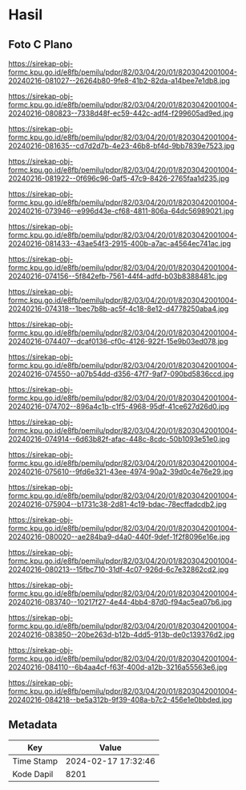 # Hasil

## Foto C Plano

https://sirekap-obj-formc.kpu.go.id/e8fb/pemilu/pdpr/82/03/04/20/01/8203042001004-20240216-081027--26264b80-9fe8-41b2-82da-a14bee7e1db8.jpg

https://sirekap-obj-formc.kpu.go.id/e8fb/pemilu/pdpr/82/03/04/20/01/8203042001004-20240216-080823--7338d48f-ec59-442c-adf4-f299605ad9ed.jpg

https://sirekap-obj-formc.kpu.go.id/e8fb/pemilu/pdpr/82/03/04/20/01/8203042001004-20240216-081635--cd7d2d7b-4e23-46b8-bf4d-9bb7839e7523.jpg

https://sirekap-obj-formc.kpu.go.id/e8fb/pemilu/pdpr/82/03/04/20/01/8203042001004-20240216-081922--0f696c96-0af5-47c9-8426-2765faa1d235.jpg

https://sirekap-obj-formc.kpu.go.id/e8fb/pemilu/pdpr/82/03/04/20/01/8203042001004-20240216-073946--e996d43e-cf68-4811-806a-64dc56989021.jpg

https://sirekap-obj-formc.kpu.go.id/e8fb/pemilu/pdpr/82/03/04/20/01/8203042001004-20240216-081433--43ae54f3-2915-400b-a7ac-a4564ec741ac.jpg

https://sirekap-obj-formc.kpu.go.id/e8fb/pemilu/pdpr/82/03/04/20/01/8203042001004-20240216-074156--5f842efb-7561-44f4-adfd-b03b8388481c.jpg

https://sirekap-obj-formc.kpu.go.id/e8fb/pemilu/pdpr/82/03/04/20/01/8203042001004-20240216-074318--1bec7b8b-ac5f-4c18-8e12-d4778250aba4.jpg

https://sirekap-obj-formc.kpu.go.id/e8fb/pemilu/pdpr/82/03/04/20/01/8203042001004-20240216-074407--dcaf0136-cf0c-4126-922f-15e9b03ed078.jpg

https://sirekap-obj-formc.kpu.go.id/e8fb/pemilu/pdpr/82/03/04/20/01/8203042001004-20240216-074550--a07b54dd-d356-47f7-9af7-090bd5836ccd.jpg

https://sirekap-obj-formc.kpu.go.id/e8fb/pemilu/pdpr/82/03/04/20/01/8203042001004-20240216-074702--896a4c1b-c1f5-4968-95df-41ce627d26d0.jpg

https://sirekap-obj-formc.kpu.go.id/e8fb/pemilu/pdpr/82/03/04/20/01/8203042001004-20240216-074914--6d63b82f-afac-448c-8cdc-50b1093e51e0.jpg

https://sirekap-obj-formc.kpu.go.id/e8fb/pemilu/pdpr/82/03/04/20/01/8203042001004-20240216-075610--9fd6e321-43ee-4974-90a2-39d0c4e76e29.jpg

https://sirekap-obj-formc.kpu.go.id/e8fb/pemilu/pdpr/82/03/04/20/01/8203042001004-20240216-075904--b1731c38-2d81-4c19-bdac-78ecffadcdb2.jpg

https://sirekap-obj-formc.kpu.go.id/e8fb/pemilu/pdpr/82/03/04/20/01/8203042001004-20240216-080020--ae284ba9-d4a0-440f-9def-1f2f8096e16e.jpg

https://sirekap-obj-formc.kpu.go.id/e8fb/pemilu/pdpr/82/03/04/20/01/8203042001004-20240216-080213--15fbc710-31df-4c07-926d-6c7e32862cd2.jpg

https://sirekap-obj-formc.kpu.go.id/e8fb/pemilu/pdpr/82/03/04/20/01/8203042001004-20240216-083740--10217f27-4e44-4bb4-87d0-f94ac5ea07b6.jpg

https://sirekap-obj-formc.kpu.go.id/e8fb/pemilu/pdpr/82/03/04/20/01/8203042001004-20240216-083850--20be263d-b12b-4dd5-913b-de0c139376d2.jpg

https://sirekap-obj-formc.kpu.go.id/e8fb/pemilu/pdpr/82/03/04/20/01/8203042001004-20240216-084110--6b4aa4cf-f63f-400d-a12b-3216a55563e6.jpg

https://sirekap-obj-formc.kpu.go.id/e8fb/pemilu/pdpr/82/03/04/20/01/8203042001004-20240216-084218--be5a312b-9f39-408a-b7c2-456e1e0bbded.jpg


## Metadata

| Key        | Value               |
| ---------- | ------------------- |
| Time Stamp | 2024-02-17 17:32:46 |
| Kode Dapil | 8201                |



